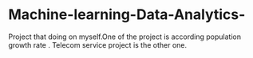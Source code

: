 # Machine-learning-Data-Analytics-
Project that doing on myself.One of the project is according population growth rate .
Telecom service project is the other one.
